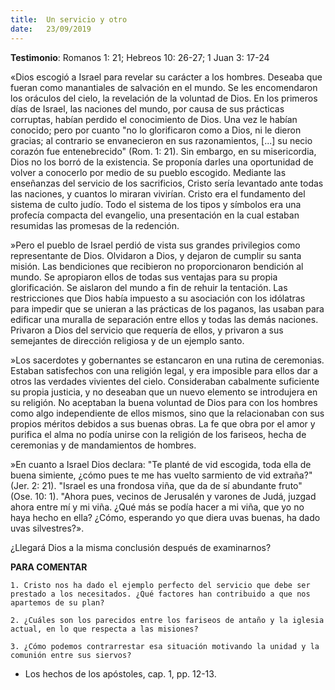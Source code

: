 ```yaml
---
title:  Un servicio y otro
date:   23/09/2019
---
```


**Testimonio**: Romanos 1: 21; Hebreos 10: 26-27; 1 Juan 3: 17-24 

«Dios escogió a Israel para revelar su carácter a los hombres. Deseaba que fueran como manantiales de salvación en el mundo. Se les encomendaron los oráculos del cielo, la revelación de la voluntad de Dios. En los primeros días de Israel, las naciones del mundo, por causa de sus prácticas corruptas, habían perdido el conocimiento de Dios. Una vez le habían conocido; pero por cuanto "no lo glorificaron como a Dios, ni le dieron gracias; al contrario se envanecieron en sus razonamientos, [...] su necio corazón fue entenebrecido" (Rom. 1: 21). Sin embargo, en su misericordia, Dios no los borró de la existencia. Se proponía darles una oportunidad de volver a conocerlo por medio de su pueblo escogido. Mediante las enseñanzas del servicio de los sacrificios, Cristo sería levantado ante todas las naciones, y cuantos lo miraran vivirían. Cristo era el fundamento del sistema de culto judío. Todo el sistema de los tipos y símbolos era una profecía compacta del evangelio, una presentación en la cual estaban resumidas las promesas de la redención. 

»Pero el pueblo de Israel perdió de vista sus grandes privilegios como representante de Dios. Olvidaron a Dios, y dejaron de cumplir su santa misión. Las bendiciones que recibieron no proporcionaron bendición al mundo. Se apropiaron ellos de todas sus ventajas para su propia glorificación. Se aislaron del mundo a fin de rehuir la tentación. Las restricciones que Dios había impuesto a su asociación con los idólatras para impedir que se unieran a las prácticas de los paganos, las usaban para edificar una muralla de separación entre ellos y todas las demás naciones. Privaron a Dios del servicio que requería de ellos, y privaron a sus semejantes de dirección religiosa y de un ejemplo santo. 

»Los sacerdotes y gobernantes se estancaron en una rutina de ceremonias. Estaban satisfechos con una religión legal, y era imposible para ellos dar a otros las verdades vivientes del cielo. Consideraban cabalmente suficiente su propia justicia, y no deseaban que un nuevo elemento se introdujera en su religión. No aceptaban la buena voluntad de Dios para con los hombres como algo independiente de ellos mismos, sino que la relacionaban con sus propios méritos debidos a sus buenas obras. La fe que obra por el amor y purifica el alma no podía unirse con la religión de los fariseos, hecha de ceremonias y de mandamientos de hombres. 

»En cuanto a Israel Dios declara: "Te planté de vid escogida, toda ella de buena simiente, ¿cómo pues te me has vuelto sarmiento de vid extraña?" (Jer. 2: 21). "Israel es una frondosa viña, que da de sí abundante fruto" (Ose. 10: 1). "Ahora pues, vecinos de Jerusalén y varones de Judá, juzgad ahora entre mí y mi viña. ¿Qué más se podía hacer a mi viña, que yo no haya hecho en ella? ¿Cómo, esperando yo que diera uvas buenas, ha dado uvas silvestres?». 

¿Llegará Dios a la misma conclusión después de examinarnos? 

**PARA COMENTAR** 

`1. Cristo nos ha dado el ejemplo perfecto del servicio que debe ser prestado a los necesitados. ¿Qué factores han contribuido a que nos apartemos de su plan?`

`2. ¿Cuáles son los parecidos entre los fariseos de antaño y la iglesia actual, en lo que respecta a las misiones?`

`3. ¿Cómo podemos contrarrestar esa situación motivando la unidad y la comunión entre sus siervos?`

* Los hechos de los apóstoles, cap. 1, pp. 12-13.